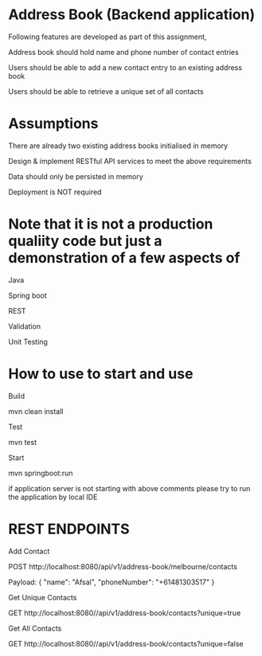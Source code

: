 # Address Book (Backend application)

Following features are developed as part of this assignment,

  Address book should hold name and phone number of contact entries

  Users should be able to add a new contact entry to an existing address book
  
  Users should be able to retrieve a unique set of all contacts
 
# Assumptions

 There are already two existing address books initialised in memory
 
 Design & implement RESTful API services to meet the above requirements
 
 Data should only be persisted in memory
 
 Deployment is NOT required

# Note that it is not a production qualiity code but just a demonstration of a few aspects of

  Java
  
  Spring boot
  
  REST
  
  Validation
  
  Unit Testing

# How to use to start and use

Build

  mvn clean install

Test

  mvn test

Start

  mvn springboot:run

if application server is not starting with above comments please try to run the application by local IDE

# REST ENDPOINTS

Add Contact

 POST http://localhost:8080/api/v1/address-book/melbourne/contacts

 Payload:
 {
   "name": "Afsal",
   "phoneNumber": "+61481303517"
 }

Get Unique Contacts

 GET http://localhost:8080//api/v1/address-book/contacts?unique=true

Get All Contacts

 GET http://localhost:8080//api/v1/address-book/contacts?unique=false

